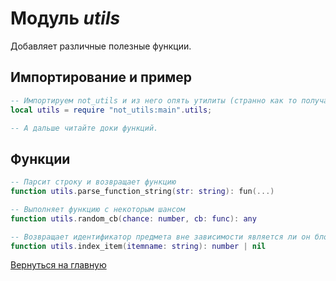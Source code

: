 # Модуль *utils*

Добавляет различные полезные функции.

## Импортирование и пример

```lua
-- Импортируем not_utils и из него опять утилиты (странно как то получается).
local utils = require "not_utils:main".utils;

-- А дальше читайте доки функций.
```

## Функции

```lua
-- Парсит строку и возвращает функцию
function utils.parse_function_string(str: string): fun(...)

-- Выполняет функцию с некоторым шансом
function utils.random_cb(chance: number, cb: func): any

-- Возвращает идентификатор предмета вне зависимости является ли он блоком или предметом
function utils.index_item(itemname: string): number | nil
```

[Вернуться на главную](../index.md)

